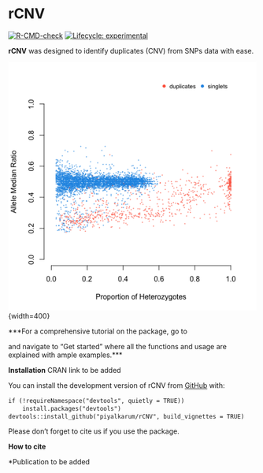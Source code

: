 
# rCNV

<!-- badges: start -->
[![R-CMD-check](https://github.com/piyalkarum/rCNV/workflows/R-CMD-check/badge.svg)](https://github.com/piyalkarum/rCNV/actions)
[![Lifecycle: experimental](https://img.shields.io/badge/lifecycle-experimental-orange.svg)](https://lifecycle.r-lib.org/articles/stages.html#experimental)
<!-- badges: end -->

**rCNV** was designed to identify duplicates (CNV) from SNPs data with ease.

![](dupPlot.png){width=400}

***For a comprehensive tutorial on the package, go to
<link> and navigate to “Get started”
where all the functions and usage are explained with ample examples.***

**Installation**
CRAN link to be added

You can install the development version of rCNV from [GitHub](https://github.com/) with:

    if (!requireNamespace("devtools", quietly = TRUE)) 
        install.packages("devtools") 
    devtools::install_github("piyalkarum/rCNV", build_vignettes = TRUE)

Please don’t forget to cite us if you use the package.

**How to cite**

\*Publication to be added

